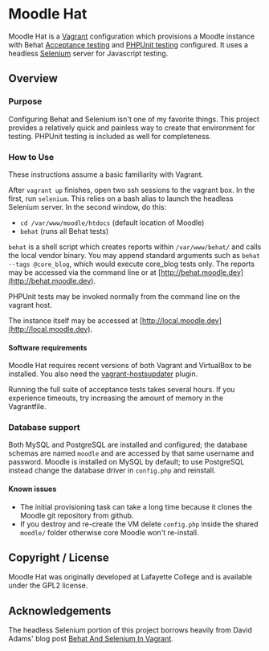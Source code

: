 # Moodle Hat

Moodle Hat is a [Vagrant](http://vagrantup.com) configuration which provisions a Moodle instance with Behat [Acceptance testing](https://docs.moodle.org/dev/Acceptance_testing) and [PHPUnit testing](https://docs.moodle.org/dev/PHPUnit) configured. It uses a headless [Selenium](http://www.seleniumhq.org/) server for Javascript testing.

## Overview

### Purpose

Configuring Behat and Selenium isn't one of my favorite things. This project provides a relatively quick and painless way to create that environment for testing. PHPUnit testing is included as well for completeness.

### How to Use

These instructions assume a basic familiarity with Vagrant.

After `vagrant up` finishes, open two ssh sessions to the vagrant box. In the first, run `selenium`. This relies on a bash alias to launch the headless Selenium server. In the second window, do this:

- `cd /var/www/moodle/htdocs` (default location of Moodle)
- `behat` (runs all Behat tests)

`behat` is a shell script which creates reports within `/var/www/behat/` and calls the local vendor binary. You may append standard arguments such as `behat --tags @core_blog`, which would execute core_blog tests only. The reports may be accessed via the command line or at [http://behat.moodle.dev](http://behat.moodle.dev).

PHPUnit tests may be invoked normally from the command line on the vagrant host.

The instance itself may be accessed at [http://local.moodle.dev](http://local.moodle.dev).

#### Software requirements

Moodle Hat requires recent versions of both Vagrant and VirtualBox to be installed. You also need the [vagrant-hostsupdater](https://github.com/cogitatio/vagrant-hostsupdater) plugin.

Running the full suite of acceptance tests takes several hours. If you experience timeouts, try increasing the amount of memory in the Vagrantfile.

### Database support

Both MySQL and PostgreSQL are installed and configured; the database schemas are named `moodle` and are accessed by that same username and password. Moodle is installed on MySQL by default; to use PostgreSQL instead change the database driver in `config.php` and reinstall.

#### Known issues

- The initial provisioning task can take a long time because it clones the Moodle git repository from github.
- If you destroy and re-create the VM delete `config.php` inside the shared `moodle/` folder otherwise core Moodle won't re-install.

## Copyright / License

Moodle Hat was originally developed at Lafayette College and is available under the GPL2 license.

## Acknowledgements

The headless Selenium portion of this project borrows heavily from David Adams' blog post [Behat And Selenium In Vagrant](http://programmingarehard.com/2014/03/17/behat-and-selenium-in-vagrant.html).
